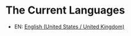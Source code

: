 # The Current Languages
<!--
	Use the following syntax for languages:
		- ABBR: [LANGUAGE NAME](/YOUR LANG/readme.md)
-->
<!--
	Because the tutorials are written in English and the main language of this repository is English, we will simply refer back to the main readme.
	Remember to use relative paths. So for say, Russian:
	- RU: [Russian)](/russian/readme.md)
-->
- EN: [English (United States / United Kingdom)](https://github.dev/erraticcccc/CS-Transcriptions/readme.md)
